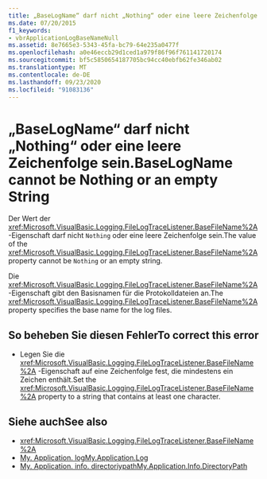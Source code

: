 ```yaml
---
title: „BaseLogName“ darf nicht „Nothing“ oder eine leere Zeichenfolge sein.
ms.date: 07/20/2015
f1_keywords:
- vbrApplicationLogBaseNameNull
ms.assetid: 8e7665e3-5343-45fa-bc79-64e235a0477f
ms.openlocfilehash: a0e46eccb29d1ced1a979f86f96f761141720174
ms.sourcegitcommit: bf5c5850654187705bc94cc40ebfb62fe346ab02
ms.translationtype: MT
ms.contentlocale: de-DE
ms.lasthandoff: 09/23/2020
ms.locfileid: "91083136"
---
```

# <a name="baselogname-cannot-be-nothing-or-an-empty-string"></a><span data-ttu-id="98c39-102">„BaseLogName“ darf nicht „Nothing“ oder eine leere Zeichenfolge sein.</span><span class="sxs-lookup"><span data-stu-id="98c39-102">BaseLogName cannot be Nothing or an empty String</span></span>

<span data-ttu-id="98c39-103">Der Wert der <xref:Microsoft.VisualBasic.Logging.FileLogTraceListener.BaseFileName%2A> -Eigenschaft darf nicht `Nothing` oder eine leere Zeichenfolge sein.</span><span class="sxs-lookup"><span data-stu-id="98c39-103">The value of the <xref:Microsoft.VisualBasic.Logging.FileLogTraceListener.BaseFileName%2A> property cannot be `Nothing` or an empty string.</span></span>  
  
 <span data-ttu-id="98c39-104">Die <xref:Microsoft.VisualBasic.Logging.FileLogTraceListener.BaseFileName%2A> -Eigenschaft gibt den Basisnamen für die Protokolldateien an.</span><span class="sxs-lookup"><span data-stu-id="98c39-104">The <xref:Microsoft.VisualBasic.Logging.FileLogTraceListener.BaseFileName%2A> property specifies the base name for the log files.</span></span>  
  
## <a name="to-correct-this-error"></a><span data-ttu-id="98c39-105">So beheben Sie diesen Fehler</span><span class="sxs-lookup"><span data-stu-id="98c39-105">To correct this error</span></span>  
  
- <span data-ttu-id="98c39-106">Legen Sie die <xref:Microsoft.VisualBasic.Logging.FileLogTraceListener.BaseFileName%2A> -Eigenschaft auf eine Zeichenfolge fest, die mindestens ein Zeichen enthält.</span><span class="sxs-lookup"><span data-stu-id="98c39-106">Set the <xref:Microsoft.VisualBasic.Logging.FileLogTraceListener.BaseFileName%2A> property to a string that contains at least one character.</span></span>  
  
## <a name="see-also"></a><span data-ttu-id="98c39-107">Siehe auch</span><span class="sxs-lookup"><span data-stu-id="98c39-107">See also</span></span>

- <xref:Microsoft.VisualBasic.Logging.FileLogTraceListener.BaseFileName%2A>
- [<span data-ttu-id="98c39-108">My. Application. log</span><span class="sxs-lookup"><span data-stu-id="98c39-108">My.Application.Log</span></span>](xref:Microsoft.VisualBasic.ApplicationServices.ApplicationBase.Log)
- [<span data-ttu-id="98c39-109">My. Application. info. directoriypath</span><span class="sxs-lookup"><span data-stu-id="98c39-109">My.Application.Info.DirectoryPath</span></span>](xref:Microsoft.VisualBasic.ApplicationServices.ApplicationBase.Log)

